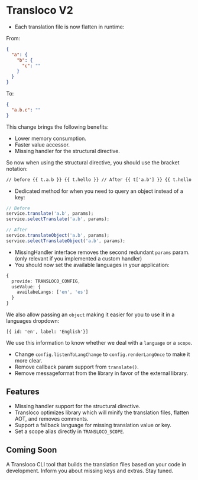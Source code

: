 # Transloco V2

- Each translation file is now flatten in runtime:

From:

```json
{
  "a": {
    "b": {
      "c": ""
    }
  }
}
```

To:

```json
{
  "a.b.c": ""
}
```

This change brings the following benefits:

- Lower memory consumption.
- Faster value accessor.
- Missing handler for the structural directive.

So now when using the structural directive, you should use the bracket notation:

```html
// before {{ t.a.b }} {{ t.hello }} // After {{ t['a.b'] }} {{ t.hello }}
```

- Dedicated method for when you need to query an object instead of a key:

```ts
// Before
service.translate('a.b', params);
service.selectTranslate('a.b', params);

// After
service.translateObject('a.b', params);
service.selectTranslateObject('a.b', params);
```

- MissingHandler interface removes the second redundant `params` param. (only relevant if you implemented a custom handler)
- You should now set the available languages in your application:

```ts
{
  provide: TRANSLOCO_CONFIG,
  useValue: {
    availabeLangs: ['en', 'es']
  }
}
```

We also allow passing an `object` making it easier for you to use it in a languages dropdown:

`[{ id: 'en', label: 'English'}]`

We use this information to know whether we deal with a `language` or a `scope`.

- Change `config.listenToLangChange` to `config.renderLangOnce` to make it more clear.
- Remove callback param support from `translate()`.
- Remove messageformat from the library in favor of the external library.

## Features

- Missing handler support for the structural directive.
- Transloco optimizes library which will minify the translation files, flatten AOT, and removes comments.
- Support a fallback language for missing translation value or key.
- Set a scope alias directly in `TRANSLOCO_SCOPE`.

## Coming Soon

A Transloco CLI tool that builds the translation files based on your code in development. Inform you about missing keys and extras. Stay tuned.
